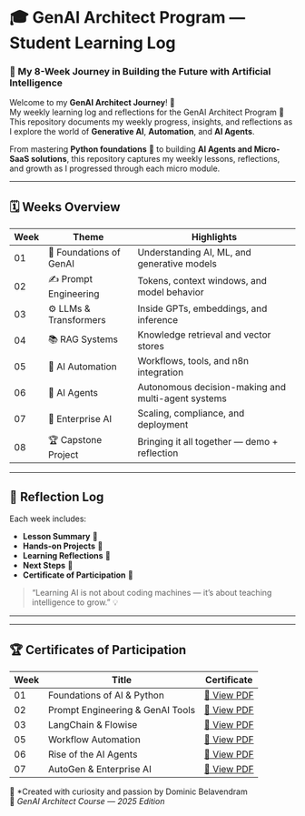 # 🎓 GenAI Architect Program — Student Learning Log  

### 🧠 My 8-Week Journey in Building the Future with Artificial Intelligence

Welcome to my **GenAI Architect Journey**! 🚀  
My weekly learning log and reflections for the GenAI Architect Program 🚀
This repository documents my weekly progress, insights, and reflections as I explore the world of **Generative AI**, **Automation**, and **AI Agents**.

From mastering **Python foundations** 🐍 to building **AI Agents and Micro-SaaS solutions**, this repository captures my weekly lessons, reflections, and growth as I progressed through each micro module.

---

## 🗓️ Weeks Overview

| Week | Theme | Highlights |
|------|--------|-------------|
| 01 | 🧠 Foundations of GenAI | Understanding AI, ML, and generative models |
| 02 | ✍️ Prompt Engineering | Tokens, context windows, and model behavior |
| 03 | ⚙️ LLMs & Transformers | Inside GPTs, embeddings, and inference |
| 04 | 📚 RAG Systems | Knowledge retrieval and vector stores |
| 05 | 🔄 AI Automation | Workflows, tools, and n8n integration |
| 06 | 🤖 AI Agents | Autonomous decision-making and multi-agent systems |
| 07 | 🏢 Enterprise AI | Scaling, compliance, and deployment |
| 08 | 🏆 Capstone Project | Bringing it all together — demo + reflection |

---

## 🌟 Reflection Log
Each week includes:
- **Lesson Summary** 📝  
- **Hands-on Projects** 🧩  
- **Learning Reflections** 💭  
- **Next Steps** 🚀  
- **Certificate of Participation** 🏅

  
> “Learning AI is not about coding machines — it’s about teaching intelligence to grow.” 💡

---
---

## 🏆 Certificates of Participation  

| Week | Title | Certificate |
|------|--------|-------------|
| 01 | Foundations of AI & Python | [📄 View PDF](Certificates/Week-01.pdf) |
| 02 | Prompt Engineering & GenAI Tools | [📄 View PDF](Certificates/Week-02.pdf) |
| 03 | LangChain & Flowise | [📄 View PDF](Certificates/Week-03.pdf) |
| 05 | Workflow Automation | [📄 View PDF](Certificates/Week-05.pdf) |
| 06 | Rise of the AI Agents | [📄 View PDF](Certificates/Week-06.pdf) |
| 07 | AutoGen & Enterprise AI | [📄 View PDF](Certificates/Week-07.pdf) |

📘 *Created with curiosity and passion by Dominic Belavendram   
📍 *GenAI Architect Course — 2025 Edition*

